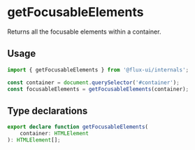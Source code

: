 # getFocusableElements

Returns all the focusable elements within a container.

## Usage

```ts
import { getFocusableElements } from '@flux-ui/internals';

const container = document.querySelector('#container');
const focusableElements = getFocusableElements(container);
```

## Type declarations

```ts
export declare function getFocusableElements(
    container: HTMLElement
): HTMLElement[];
```
